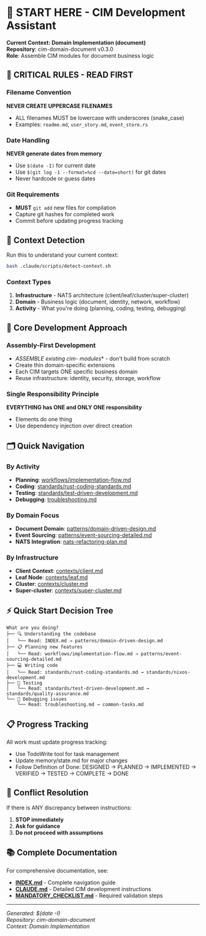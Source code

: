 # 🎯 START HERE - CIM Development Assistant

**Current Context: Domain Implementation (document)**  
**Repository**: cim-domain-document v0.3.0  
**Role**: Assemble CIM modules for document business logic

## 🚨 CRITICAL RULES - READ FIRST

### Filename Convention
**NEVER CREATE UPPERCASE FILENAMES**
- ALL filenames MUST be lowercase with underscores (snake_case)
- Examples: `readme.md`, `user_story.md`, `event_store.rs`

### Date Handling
**NEVER generate dates from memory**
- Use `$(date -I)` for current date
- Use `$(git log -1 --format=%cd --date=short)` for git dates
- Never hardcode or guess dates

### Git Requirements
- **MUST** `git add` new files for compilation
- Capture git hashes for completed work
- Commit before updating progress tracking

## 📍 Context Detection

Run this to understand your current context:
```bash
bash .claude/scripts/detect-context.sh
```

### Context Types
1. **Infrastructure** - NATS architecture (client/leaf/cluster/super-cluster)
2. **Domain** - Business logic (document, identity, network, workflow)
3. **Activity** - What you're doing (planning, coding, testing, debugging)

## 🎯 Core Development Approach

### Assembly-First Development
- **ASSEMBLE existing cim-* modules** - don't build from scratch
- Create thin domain-specific extensions
- Each CIM targets ONE specific business domain
- Reuse infrastructure: identity, security, storage, workflow

### Single Responsibility Principle
**EVERYTHING has ONE and ONLY ONE responsibility**
- Elements do one thing
- Use dependency injection over direct creation

## 🗂️ Quick Navigation

### By Activity
- **Planning**: [workflows/implementation-flow.md](./workflows/implementation-flow.md)
- **Coding**: [standards/rust-coding-standards.md](./standards/rust-coding-standards.md)
- **Testing**: [standards/test-driven-development.md](./standards/test-driven-development.md)
- **Debugging**: [troubleshooting.md](./troubleshooting.md)

### By Domain Focus
- **Document Domain**: [patterns/domain-driven-design.md](./patterns/domain-driven-design.md)
- **Event Sourcing**: [patterns/event-sourcing-detailed.md](./patterns/event-sourcing-detailed.md)
- **NATS Integration**: [nats-refactoring-plan.md](./nats-refactoring-plan.md)

### By Infrastructure
- **Client Context**: [contexts/client.md](./contexts/client.md)
- **Leaf Node**: [contexts/leaf.md](./contexts/leaf.md)
- **Cluster**: [contexts/cluster.md](./contexts/cluster.md)
- **Super-cluster**: [contexts/super-cluster.md](./contexts/super-cluster.md)

## ⚡ Quick Start Decision Tree

```
What are you doing?
├── 🔍 Understanding the codebase
│   └── Read: INDEX.md → patterns/domain-driven-design.md
├── 📋 Planning new features
│   └── Read: workflows/implementation-flow.md → patterns/event-sourcing-detailed.md
├── 💻 Writing code
│   └── Read: standards/rust-coding-standards.md → standards/nixos-development.md
├── 🧪 Testing
│   └── Read: standards/test-driven-development.md → standards/quality-assurance.md
└── 🐛 Debugging issues
    └── Read: troubleshooting.md → common-tasks.md
```

## 📋 Progress Tracking

All work must update progress tracking:
- Use TodoWrite tool for task management
- Update memory/state.md for major changes
- Follow Definition of Done: DESIGNED → PLANNED → IMPLEMENTED → VERIFIED → TESTED → COMPLETE → DONE

## 🚨 Conflict Resolution

If there is ANY discrepancy between instructions:
1. **STOP immediately**
2. **Ask for guidance**
3. **Do not proceed with assumptions**

## 📚 Complete Documentation

For comprehensive documentation, see:
- **[INDEX.md](./INDEX.md)** - Complete navigation guide
- **[CLAUDE.md](./CLAUDE.md)** - Detailed CIM development instructions
- **[MANDATORY_CHECKLIST.md](./MANDATORY_CHECKLIST.md)** - Required validation steps

---
*Generated: $(date -I)*  
*Repository: cim-domain-document*  
*Context: Domain Implementation*